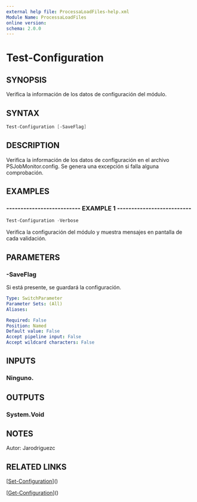 ```yaml
---
external help file: ProcessaLoadFiles-help.xml
Module Name: ProcessaLoadFiles
online version: 
schema: 2.0.0
---
```


# Test-Configuration

## SYNOPSIS
Verifica la información de los datos de configuración del módulo.

## SYNTAX

```powershell
Test-Configuration [-SaveFlag]
```

## DESCRIPTION
Verifica la información de los datos de configuración en el archivo PSJobMonitor.config.
Se genera una excepción si falla alguna comprobación.

## EXAMPLES

### -------------------------- EXAMPLE 1 --------------------------
```powershell
Test-Configuration -Verbose
```

Verifica la configuración del módulo y muestra mensajes en pantalla de cada validación.

## PARAMETERS

### -SaveFlag
Si está presente, se guardará la configuración.

```yaml
Type: SwitchParameter
Parameter Sets: (All)
Aliases: 

Required: False
Position: Named
Default value: False
Accept pipeline input: False
Accept wildcard characters: False
```

## INPUTS

### Ninguno.

## OUTPUTS

### System.Void

## NOTES
Autor: Jarodriguezc

## RELATED LINKS

[[Set-Configuration](Set-Configuration.md)]()

[[Get-Configuration](Get-Configuration.md)]()

